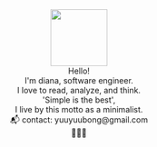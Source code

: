 <div id="header" align="center">
  <img src="https://media.giphy.com/media/G74LKP9zsfLInmz3H6/giphy.gif" width="100"/>
</div>


<div align = "center">
Hello!<br/>
I'm diana, software engineer. <br/>
I love to read, analyze, and think. <br/>
'Simple is the best',  <br/> 
I live by this motto as a minimalist.<br/>
📬 contact: yuuyuubong@gmail.com<br/>
🐎🐎🐎
<br/>
 

